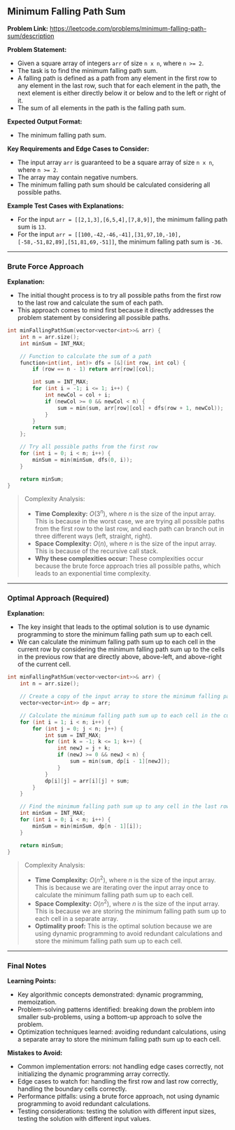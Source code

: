 ## Minimum Falling Path Sum
**Problem Link:** https://leetcode.com/problems/minimum-falling-path-sum/description

**Problem Statement:**
- Given a square array of integers `arr` of size `n x n`, where `n >= 2`.
- The task is to find the minimum falling path sum.
- A falling path is defined as a path from any element in the first row to any element in the last row, such that for each element in the path, the next element is either directly below it or below and to the left or right of it.
- The sum of all elements in the path is the falling path sum.

**Expected Output Format:**
- The minimum falling path sum.

**Key Requirements and Edge Cases to Consider:**
- The input array `arr` is guaranteed to be a square array of size `n x n`, where `n >= 2`.
- The array may contain negative numbers.
- The minimum falling path sum should be calculated considering all possible paths.

**Example Test Cases with Explanations:**
- For the input `arr = [[2,1,3],[6,5,4],[7,8,9]]`, the minimum falling path sum is `13`.
- For the input `arr = [[100,-42,-46,-41],[31,97,10,-10],[-58,-51,82,89],[51,81,69,-51]]`, the minimum falling path sum is `-36`.

---

### Brute Force Approach

**Explanation:**
- The initial thought process is to try all possible paths from the first row to the last row and calculate the sum of each path.
- This approach comes to mind first because it directly addresses the problem statement by considering all possible paths.

```cpp
int minFallingPathSum(vector<vector<int>>& arr) {
    int n = arr.size();
    int minSum = INT_MAX;

    // Function to calculate the sum of a path
    function<int(int, int)> dfs = [&](int row, int col) {
        if (row == n - 1) return arr[row][col];

        int sum = INT_MAX;
        for (int i = -1; i <= 1; i++) {
            int newCol = col + i;
            if (newCol >= 0 && newCol < n) {
                sum = min(sum, arr[row][col] + dfs(row + 1, newCol));
            }
        }
        return sum;
    };

    // Try all possible paths from the first row
    for (int i = 0; i < n; i++) {
        minSum = min(minSum, dfs(0, i));
    }

    return minSum;
}
```

> Complexity Analysis:
> - **Time Complexity:** $O(3^n)$, where $n$ is the size of the input array. This is because in the worst case, we are trying all possible paths from the first row to the last row, and each path can branch out in three different ways (left, straight, right).
> - **Space Complexity:** $O(n)$, where $n$ is the size of the input array. This is because of the recursive call stack.
> - **Why these complexities occur:** These complexities occur because the brute force approach tries all possible paths, which leads to an exponential time complexity.

---

### Optimal Approach (Required)

**Explanation:**
- The key insight that leads to the optimal solution is to use dynamic programming to store the minimum falling path sum up to each cell.
- We can calculate the minimum falling path sum up to each cell in the current row by considering the minimum falling path sum up to the cells in the previous row that are directly above, above-left, and above-right of the current cell.

```cpp
int minFallingPathSum(vector<vector<int>>& arr) {
    int n = arr.size();

    // Create a copy of the input array to store the minimum falling path sum up to each cell
    vector<vector<int>> dp = arr;

    // Calculate the minimum falling path sum up to each cell in the current row
    for (int i = 1; i < n; i++) {
        for (int j = 0; j < n; j++) {
            int sum = INT_MAX;
            for (int k = -1; k <= 1; k++) {
                int newJ = j + k;
                if (newJ >= 0 && newJ < n) {
                    sum = min(sum, dp[i - 1][newJ]);
                }
            }
            dp[i][j] = arr[i][j] + sum;
        }
    }

    // Find the minimum falling path sum up to any cell in the last row
    int minSum = INT_MAX;
    for (int i = 0; i < n; i++) {
        minSum = min(minSum, dp[n - 1][i]);
    }

    return minSum;
}
```

> Complexity Analysis:
> - **Time Complexity:** $O(n^2)$, where $n$ is the size of the input array. This is because we are iterating over the input array once to calculate the minimum falling path sum up to each cell.
> - **Space Complexity:** $O(n^2)$, where $n$ is the size of the input array. This is because we are storing the minimum falling path sum up to each cell in a separate array.
> - **Optimality proof:** This is the optimal solution because we are using dynamic programming to avoid redundant calculations and store the minimum falling path sum up to each cell.

---

### Final Notes

**Learning Points:**
- Key algorithmic concepts demonstrated: dynamic programming, memoization.
- Problem-solving patterns identified: breaking down the problem into smaller sub-problems, using a bottom-up approach to solve the problem.
- Optimization techniques learned: avoiding redundant calculations, using a separate array to store the minimum falling path sum up to each cell.

**Mistakes to Avoid:**
- Common implementation errors: not handling edge cases correctly, not initializing the dynamic programming array correctly.
- Edge cases to watch for: handling the first row and last row correctly, handling the boundary cells correctly.
- Performance pitfalls: using a brute force approach, not using dynamic programming to avoid redundant calculations.
- Testing considerations: testing the solution with different input sizes, testing the solution with different input values.